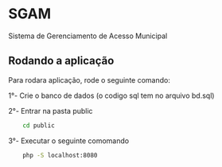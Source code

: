 # SGAM
 Sistema de Gerenciamento de Acesso Municipal

 ## Rodando a aplicação

Para rodara aplicação, rode o seguinte comando:

1°- Crie o banco de dados (o codigo sql tem no arquivo bd.sql)

2°- Entrar na pasta public
```bash
    cd public
```
3°- Executar o seguinte comomando
```bash
    php -S localhost:8080
```

